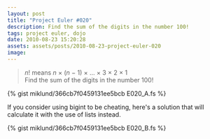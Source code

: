 ```yaml
---
layout: post
title: "Project Euler #020"
description: Find the sum of the digits in the number 100!
tags: project euler, dojo
date: 2010-08-23 15:20:28
assets: assets/posts/2010-08-23-project-euler-020
image: 
---
```


> <var>n</var>! means <var>n</var> &times; (<var>n</var> &minus; 1) &times; &hellip; &times; 3 &times; 2 &times; 1  
> Find the sum of the digits in the number 100!

{% gist miklund/366cb7f0459131ee5bcb E020_A.fs %}

If you consider using bigint to be cheating, here's a solution that will calculate it with the use of lists instead.

{% gist miklund/366cb7f0459131ee5bcb E020_B.fs %}
